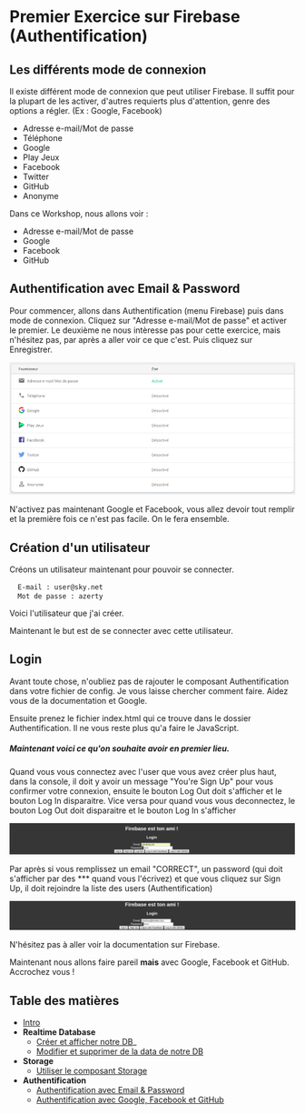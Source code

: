 # Premier Exercice sur Firebase (Authentification)

## Les différents mode de connexion

Il existe différent mode de connexion que peut utiliser Firebase. Il suffit pour la plupart de les activer, d'autres requierts plus d'attention, genre des options a régler. (Ex : Google, Facebook)

  - Adresse e-mail/Mot de passe
  - Téléphone
  - Google
  - Play Jeux
  - Facebook
  - Twitter
  - GitHub
  - Anonyme

  Dans ce Workshop, nous allons voir : 
  - Adresse e-mail/Mot de passe
  - Google
  - Facebook
  - GitHub

## Authentification avec Email & Password

Pour commencer, allons dans Authentification (menu Firebase) puis dans mode de connexion. Cliquez sur "Adresse e-mail/Mot de passe" et activer le premier.
Le deuxième ne nous intèresse pas pour cette exercice, mais n'hésitez pas, par après a aller voir ce que c'est. Puis cliquez sur Enregistrer.

![Example after actived](../assets/authentificationActived.png "Ce que vous devriez avoir")

N'activez pas maintenant Google et Facebook, vous allez devoir tout remplir et la première fois ce n'est pas facile. On le fera ensemble.

## Création d'un utilisateur

Créons un utilisateur maintenant pour pouvoir se connecter. 

      E-mail : user@sky.net
      Mot de passe : azerty

Voici l'utilisateur que j'ai créer.

Maintenant le but est de se connecter avec cette utilisateur.

## Login

Avant toute chose, n'oubliez pas de rajouter le composant Authentification dans votre fichier de config. Je vous laisse chercher comment faire. Aidez vous de la documentation et Google.

Ensuite prenez le fichier index.html qui ce trouve dans le dossier Authentification. Il ne vous reste plus qu'a faire le JavaScript.

##### Maintenant voici ce qu'on souhaite avoir en premier lieu.
Quand vous vous connectez avec l'user que vous avez créer plus haut, dans la console, il doit y avoir un message "You're Sign Up" pour vous confirmer votre connexion, ensuite le bouton Log Out doit s'afficher et le bouton Log In disparaitre. Vice versa pour quand vous vous deconnectez, le bouton Log Out doit disparaitre et le bouton Log In s'afficher

![Login](../assets/login-workshop.jpg "Je remplis les champs pour me connecter, avec mon compte créer plus haut.")

Par après si vous remplissez un email "CORRECT", un password (qui doit s'afficher par des *** quand vous l'écrivez) et que vous cliquez sur Sign Up, il doit rejoindre la liste des users (Authentification)

![Sign Up](../assets/login-logout-workshop.jpg "Je remplis les champs pour un nouveau user.")

N'hésitez pas à aller voir la documentation sur Firebase.

Maintenant nous allons faire pareil **mais** avec Google, Facebook et GitHub. Accrochez vous !


## Table des matières

  - [Intro](../intro.md) 
  - **Realtime Database**
    - [Créer et afficher notre DB](../1_Realtime_Database/exercice01.md)_
    - [Modifier et supprimer de la data de notre DB](../1_Realtime_Database/exercice02.md)
  - **Storage**
    - [Utiliser le composant Storage](../2_Storage/exercice01.md)
  - **Authentification**
    - [Authentification avec Email & Password](exercice01.md)
    - [Authentification avec Google, Facebook et GitHub](exercice01.md)